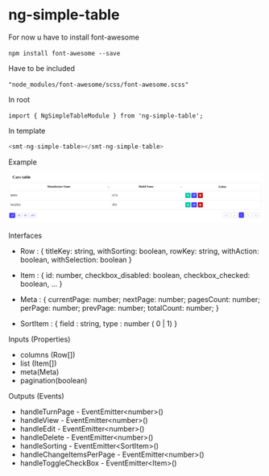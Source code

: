 # ng-simple-table

For now u have to install font-awesome

`npm install font-awesome --save`

Have to be included 

`
"node_modules/font-awesome/scss/font-awesome.scss"
`

In root 

`import { NgSimpleTableModule } from 'ng-simple-table';`

In template

```javascript
<smt-ng-simple-table></smt-ng-simple-table>
```

Example

![alt text](https://raw.githubusercontent.com/SerhiiM/ng-simple-table/master/src/demo-screen.png "Logo Title Text 1")


Interfaces

- Row : {
    titleKey: string,
    withSorting: boolean,
    rowKey: string,
    withAction: boolean,
    withSelection: boolean
}

- Item : {
    id: number,
    checkbox_disabled: boolean,
    checkbox_checked: boolean,
    ...
}

- Meta : {
    currentPage: number;
    nextPage: number;
    pagesCount: number;
    perPage: number;
    prevPage: number;
    totalCount: number;
}

- SortItem : {
    field : string,
    type : number ( 0 | 1)
}


Inputs (Properties)

 - columns (Row[])
 - list (Item[])
 - meta(Meta)
 - pagination(boolean)
 
Outputs (Events)
    
 - handleTurnPage - EventEmitter\<number>()
 - handleView - EventEmitter\<number>()
 - handleEdit - EventEmitter\<number>()
 - handleDelete - EventEmitter\<number>()
 - handleSorting - EventEmitter\<SortItem>()
 - handleChangeItemsPerPage - EventEmitter\<number>()
 - handleToggleCheckBox - EventEmitter\<Item>()